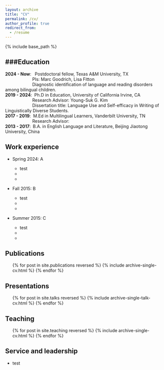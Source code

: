 ```yaml
---
layout: archive
title: "CV"
permalink: /cv/
author_profile: true
redirect_from:
  - /resume
---
```


{% include base_path %}


###Education
------
**2024 - Now**: &nbsp; Postdoctoral fellow, Texas A&M University, TX  
&emsp;&emsp;&emsp;&emsp;&emsp;&emsp;&nbsp;PIs: Marc Goodrich, Lisa Fitton  
&emsp;&emsp;&emsp;&emsp;&emsp;&emsp;&nbsp;Diagnostic identification of language and reading disorders among bilingual children.  
**2019 - 2024**:&nbsp; Ph.D in Education, University of California Irvine, CA  
&emsp;&emsp;&emsp;&emsp;&emsp;&emsp;&nbsp;Research Advisor: Young-Suk G. Kim  
&emsp;&emsp;&emsp;&emsp;&emsp;&emsp;&nbsp;Dissertation title: Language Use and Self-efficacy in Writing of Linguistically Diverse Students.  
**2017 - 2019**:&nbsp; M.Ed in Multilingual Learners, Vanderbilt University, TN  
&emsp;&emsp;&emsp;&emsp;&emsp;&emsp;&nbsp;Research Advisor:  
**2013 - 2017**:&ensp;B.A. in English Language and Literature, Beijing Jiaotong University, China


Work experience
------
* Spring 2024: A
  * test
  * 
  * 

* Fall 2015: B
  * test
  * 
  * 

* Summer 2015: C
  * test
  * 
  * 
  
  
Publications
------
  <ul>{% for post in site.publications reversed %}
    {% include archive-single-cv.html %}
  {% endfor %}</ul>

  
Presentations
------
  <ul>{% for post in site.talks reversed %}
    {% include archive-single-talk-cv.html  %}
  {% endfor %}</ul>

  
Teaching
------
  <ul>{% for post in site.teaching reversed %}
    {% include archive-single-cv.html %}
  {% endfor %}</ul>

  
Service and leadership
------
* test
